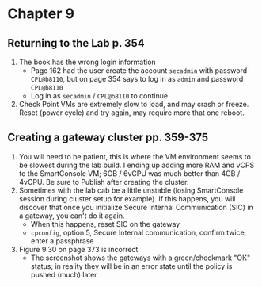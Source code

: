 # Chapter 9

## Returning to the Lab p. 354
1. The book has the wrong login information
    - Page 162 had the user create the account `secadmin` with password `CPL@b8110`, but on page 354 says to log in as `admin` and password `CPL@b8110`
    - Log in as `secadmin` / `CPL@b8110` to continue
2. Check Point VMs are extremely slow to load, and may crash or freeze. Reset (power cycle) and try again, may require more that one reboot.
## Creating a gateway cluster pp. 359-375
1. You will need to be patient, this is where the VM environment seems to be slowest during the lab build. I ending up adding more RAM and vCPS to the SmartConsole VM; 6GB / 6vCPU was much better than 4GB / 4vCPU. Be sure to Publish after creating the cluster.
2. Sometimes with the lab cab be a little unstable (losing SmartConsole session during cluster setup for example). If this happens, you will discover that once you initialize Secure Internal Communication (SIC) in a gateway, you can't do it again.
    - When this happens, reset SIC on the gateway
    - `cpconfig`, option 5, Secure Internal communication, confirm twice, enter a passphrase
3. Figure 9.30 on page 373 is incorrect
    - The screenshot shows the gateways with a green/checkmark "OK" status; in reality they will be in an error state until the policy is pushed (much) later
